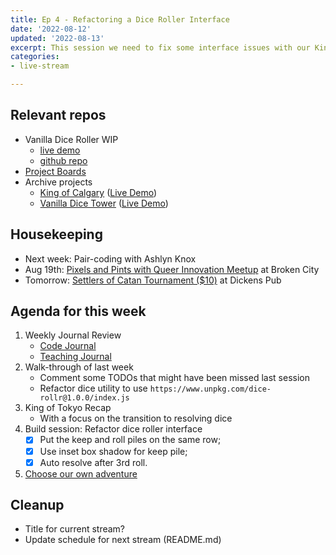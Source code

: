 ```yaml
---
title: Ep 4 - Refactoring a Dice Roller Interface
date: '2022-08-12'
updated: '2022-08-13'
excerpt: This session we need to fix some interface issues with our King of Tokyo dice roller. While we're at it, let's think about what the rest of the game board might look like.
categories: 
- live-stream

---
```


## Relevant repos
- Vanilla Dice Roller WIP
    - [live demo](https://acidtone.github.io/dice-roller-vanilla/)
    - [github repo](https://github.com/acidtone/dice-roller-vanilla)
- [Project Boards](https://github.com/orgs/browsertherapy/projects)
- Archive projects
    - [King of Calgary](https://github.com/acidtone/king-of-calgary) ([Live Demo](https://acidtone.github.io/king-of-calgary/))
    - [Vanilla Dice Tower](https://github.com/acidtone/dice-roller-vanilla/) ([Live Demo](https://acidtone.github.io/dice-tower-vanilla))

## Housekeeping
- Next week: Pair-coding with Ashlyn Knox
- Aug 19th: [Pixels and Pints with Queer Innovation Meetup](https://www.meetup.com/pxandpints/events/287499148/) at Broken City
- Tomorrow: [Settlers of Catan Tournament ($10)](https://www.meetup.com/gotwood/events/287114210/) at Dickens Pub

## Agenda for this week
1. Weekly Journal Review
    - [Code Journal](https://acidtone.github.io/code-journal/)
    - [Teaching Journal](https://acidtone.github.io/teaching-journal/)
2. Walk-through of last week
    - Comment some TODOs that might have been missed last session
    - Refactor dice utility to use `https://www.unpkg.com/dice-rollr@1.0.0/index.js`
3. King of Tokyo Recap
    - With a focus on the transition to resolving dice
4. Build session: Refactor dice roller interface
    - [x] Put the keep and roll piles on the same row;
    - [x] Use inset box shadow for keep pile;
    - [x] Auto resolve after 3rd roll.
5. [Choose our own adventure](https://github.com/orgs/browsertherapy/projects/4/views/2)

## Cleanup
- Title for current stream?
- Update schedule for next stream (README.md)